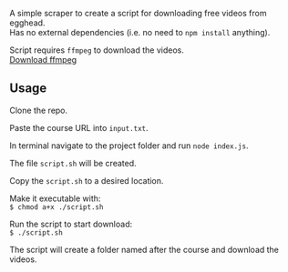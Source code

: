 A simple scraper to create a script for downloading free videos from egghead.  
Has no external dependencies (i.e. no need to `npm install` anything).

Script requires `ffmpeg` to download the videos.  
[Download ffmpeg](https://www.ffmpeg.org/download.html)

## Usage

Clone the repo.

Paste the course URL into `input.txt`.

In terminal navigate to the project folder and run `node index.js`.

The file `script.sh` will be created.

Copy the `script.sh` to a desired location.

Make it executable with:  
`$ chmod a+x ./script.sh`

Run the script to start download:  
`$ ./script.sh`

The script will create a folder named after the course and download the videos.
